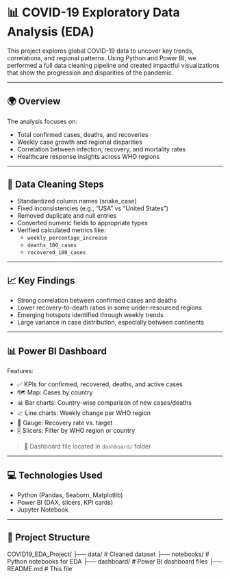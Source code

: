 # 📊 COVID-19 Exploratory Data Analysis (EDA)

This project explores global COVID-19 data to uncover key trends, correlations, and regional patterns. Using Python and Power BI, we performed a full data cleaning pipeline and created impactful visualizations that show the progression and disparities of the pandemic.

---

## 🌍 Overview

The analysis focuses on:
- Total confirmed cases, deaths, and recoveries
- Weekly case growth and regional disparities
- Correlation between infection, recovery, and mortality rates
- Healthcare response insights across WHO regions

---

## 🧼 Data Cleaning Steps

- Standardized column names (snake_case)
- Fixed inconsistencies (e.g., “USA” vs “United States”)
- Removed duplicate and null entries
- Converted numeric fields to appropriate types
- Verified calculated metrics like:
  - `weekly_percentage_increase`
  - `deaths_100_cases`
  - `recovered_100_cases`

---

## 📈 Key Findings

- Strong correlation between confirmed cases and deaths
- Lower recovery-to-death ratios in some under-resourced regions
- Emerging hotspots identified through weekly trends
- Large variance in case distribution, especially between continents

---

## 📊 Power BI Dashboard

Features:
- ✅ KPIs for confirmed, recovered, deaths, and active cases
- 🗺️ Map: Cases by country
- 📊 Bar charts: Country-wise comparison of new cases/deaths
- 📈 Line charts: Weekly change per WHO region
- 🎯 Gauge: Recovery rate vs. target
- 🎚️ Slicers: Filter by WHO region or country

> 📁 Dashboard file located in `dashboard/` folder

---

## 💻 Technologies Used

- Python (Pandas, Seaborn, Matplotlib)
- Power BI (DAX, slicers, KPI cards)
- Jupyter Notebook

---

## 📂 Project Structure
COVID19_EDA_Project/
├── data/ # Cleaned dataset
├── notebooks/ # Python notebooks for EDA
├── dashboard/ # Power BI dashboard files
├── README.md # This file


